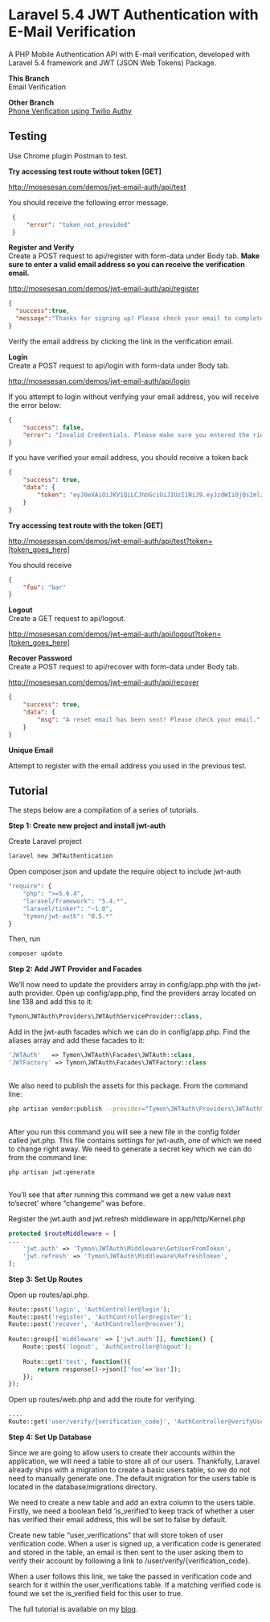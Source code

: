 # Laravel 5.4 JWT Authentication with E-Mail Verification
A PHP Mobile Authentication API with E-mail verification, developed with Laravel 5.4 framework and JWT (JSON Web Tokens) Package.

**This Branch** <br/>
Email Verification

**Other Branch** <br/>
<a href="https://github.com/MosesEsan/mesan-laravel-jwt-authentication-api/tree/phone-verification" target="_blank">Phone Verification using Twilio Authy</a>

## Testing
Use Chrome plugin Postman to test.<br/>

**Try accessing test route without token [GET]**<br/>

http://mosesesan.com/demos/jwt-email-auth/api/test<br/>

You should receive the following error message.

```json
 {
     "error": "token_not_provided"
 }
```

**Register and Verify** <br/>
Create a POST request to api/register with form-data under Body tab. **Make sure to enter a valid email address so you can receive the verification email.**<br/>

http://mosesesan.com/demos/jwt-email-auth/api/register

```json
{
  "success":true,
  "message":"Thanks for signing up! Please check your email to complete your registration."
}
```

Verify the email address by clicking the link in the verification email.

**Login** <br/>
Create a POST request to api/login with form-data under Body tab.

http://mosesesan.com/demos/jwt-email-auth/api/login

If you attempt to login without verifying your email address, you will receive the error below:

```json
{
    "success": false,
    "error": "Invalid Credentials. Please make sure you entered the right information and you have verified your email address."
}
```

If you have verified your email address, you should receive a token back

```json
{
    "success": true,
    "data": {
        "token": "eyJ0eXAiOiJKV1QiLCJhbGciOiJIUzI1NiJ9.eyJzdWIiOjQsImlzcyI6Imh0dHA6Ly9sb2NhbGhvc3Q6ODg4OC9tZXNhbi1sYXJhdmVsLWp3dC1hdXRoZW50aWNhdGlvbjIvcHVibGljL2FwaS9sb2dpbiIsImlhdCI6MTUwMjU2NzE5MSwiZXhwIjoxNTAyNTcwNzkxLCJuYmYiOjE1MDI1NjcxOTEsImp0aSI6IkVIVWV6dVp0UDhhSmQ2QUUifQ.OjlzNKmTItphLs29B7WsFstmrtgDW2qE7gv26LcR3Og"
    }
}
```

**Try accessing test route with the token [GET]**

http://mosesesan.com/demos/jwt-email-auth/api/test?token=[token_goes_here]

You should receive

```json
{
    "foo": "bar"
}
```

**Logout** <br/>
Create a GET request to api/logout.

http://mosesesan.com/demos/jwt-email-auth/api/logout?token=[token_goes_here]

**Recover Password** <br/>
Create a POST request to api/recover with form-data under Body tab.

http://mosesesan.com/demos/jwt-email-auth/api/recover

```json
{
    "success": true,
    "data": {
        "msg": "A reset email has been sent! Please check your email."
    }
}
```

**Unique Email** <br/>

Attempt to register with the email address you used in the previous test.

## Tutorial

The steps below are a compilation of a series of tutorials.

<a name="step1"></a>
**Step 1: Create new project and install jwt-auth**

Create Laravel project
```bash
laravel new JWTAuthentication
```
Open composer.json and update the require object to include jwt-auth 

```php
"require": {
    "php": ">=5.6.4",
    "laravel/framework": "5.4.*",
    "laravel/tinker": "~1.0",
    "tymon/jwt-auth": "0.5.*"
}
```
 Then, run 
```bash
composer update 
```

<a name="step2"></a>
**Step 2: Add JWT Provider and Facades**
 
We’ll now need to update the providers array in config/app.php with the jwt-auth provider. Open up config/app.php, find the providers array located on line 138 and add this to it:

```php
Tymon\JWTAuth\Providers\JWTAuthServiceProvider::class, 

```
Add in the jwt-auth facades which we can do in config/app.php. Find the aliases array and add these facades to it:

```php
'JWTAuth'   => Tymon\JWTAuth\Facades\JWTAuth::class, 
'JWTFactory' => Tymon\JWTAuth\Facades\JWTFactory::class 
 
```
We also need to publish the assets for this package. From the command line: 
 
```bash
php artisan vendor:publish --provider="Tymon\JWTAuth\Providers\JWTAuthServiceProvider" 
 
```
 
After you run this command you will see a new file in the config folder called jwt.php. This file contains settings for jwt-auth, one of which we need to change right away. We need to generate a secret key which we can do from the command line: 
```bash
php artisan jwt:generate 
 
```

You’ll see that after running this command we get a new value next to’secret’ where “changeme” was before.

Register the jwt.auth and jwt.refresh middleware in app/http/Kernel.php
 
 ```php
 protected $routeMiddleware = [
 ...
     'jwt.auth' => 'Tymon\JWTAuth\Middleware\GetUserFromToken',
     'jwt.refresh' => 'Tymon\JWTAuth\Middleware\RefreshToken',
 ];
 ```

<a name="step3"></a>
**Step 3: Set Up Routes**

Open up routes/api.php.

```php
Route::post('login', 'AuthController@login'); 
Route::post('register', 'AuthController@register'); 
Route::post('recover', 'AuthController@recover');
 
Route::group(['middleware' => ['jwt.auth']], function() { 
    Route::post('logout', 'AuthController@logout'); 
  
    Route::get('test', function(){ 
        return response()->json(['foo'=>'bar']); 
    }); 
});
```
Open up routes/web.php and add the route for verifying.

```php
....
Route::get('user/verify/{verification_code}', 'AuthController@verifyUser');
```

<a name="step4"></a>
**Step 4: Set Up Database**

Since we are going to allow users to create their accounts within the application, we will need a table to store all of our users. Thankfully, Laravel already ships with a migration to create a basic users table, so we do not need to manually generate one. The default migration for the users table is located in the database/migrations directory.

We need to create a new table and add an extra column to the users table. Firstly, we need a boolean field ‘is_verified’to keep track of whether a user has verified their email address, this will be set to false by default.

Create new table “user_verifications” that will store token of user verification code. When a user is signed up, a verification code is generated and stored in the table, an email is then sent to the user asking them to verify their account by following a link to /user/verify/{verification_code}.

When a user follows this link, we take the passed in verification code and search for it within the user_verifications table. If a matching verified code is found we set the is_verified field for this user to true.

The full tutorial is available on my  <a href="https://medium.com/@mosesesan/tutorial-5-how-to-build-a-laravel-5-4-jwt-authentication-api-with-e-mail-verification-61d3f356f823" target="_blank">blog</a>.